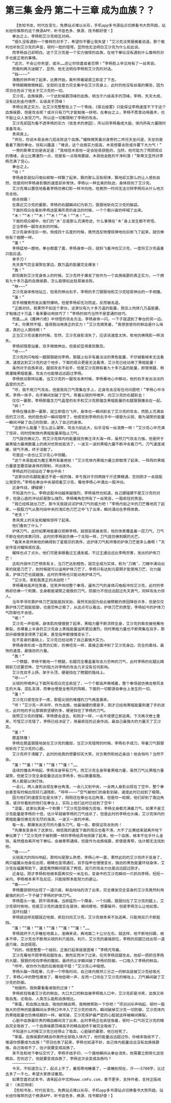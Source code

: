 # 第三集 金丹 第二十三章 成为血族？？
        【告知书友，时代在变化，免费站点难以长存，手机app多书源站点切换看书大势所趋，站长给你推荐的这个换源APP，听书音色多、换源、找书都好使！】
       拳台之上，李杨和艾沙克相互对峙。
       “很久没有遇到一个像样的对手了，希望你不要让我失望！”艾沙克淡笑倨傲着说道。那个裁判也听到艾沙克的声音，顿时一脸的错愕，显然他无法明白艾沙克为什么如此说。
       而李杨自己却明白，这个艾沙克是一个实力强悍的血族，在地下拳坛没有遇到什么像样的对手也是正常的事情。
       “这次，不会让你失望，或许……还让你惊喜或者恐惧！”李杨脸上罕见地有了一丝笑容。
       而裁判再次迷糊了，显然，他无法明白李杨和艾沙克的对话。
       “铛~~~~”
       清脆的钟声响了起来，比赛开始，裁判带着疑惑立即走了下去。
       李杨眼睛微微眯起，全部的注意力完全集中在艾沙克身上，此时的他没有丝毫的懈怠，因为项羽也告诉了他关于艾沙克的一切。
       艾沙克，血族侯爵，一个达到侯爵顶峰的血族，相当于六级高手的顶峰，李杨，先天大成，没有达到金丹境界，五级高手顶峰！
       李杨论真正实力，比艾沙克整整低上了一个等级，《穿云梭雾》只能保证李杨速度不下于这个血族侯爵，但是攻击呢？或许只有刀气才能勉强一拼吧，在拳台之上，李杨不愿意动用遁术，也不能让众人发现刀气，所以这一切都限制了李杨的攻击。
       艾沙克却因为看不透李杨的实力（敛息术的原因），所以将李杨看成大敌，体内所有力量随时准备攻击。
       贵宾席上。
       “师兄，你说木易会用几招击败这个血族。”耀辉微笑着对身旁的二师兄天垒问道，天垒则是看着下面的拳台，饶有兴趣道：“难说，这个血族实力挺高，木易想要击败或许要下大力气！”
       一旁的斯蒂文则是肯定道：“我相信木易他一定会轻易获胜的，当然，他可能为了照顾观众的情绪，会让比赛激烈一点，但是有一点毋用置疑，木易他会胜的干净利落！”斯蒂文显然对李杨充满了信心。
       拳台之上。
       “呼！”
       李杨身影就似闪电似柳絮一样飘了起来，飘的那么没有规律，飘地却又那么的让人感到自然，但是同时李杨身影飘的速度却非常快，李杨以一种玄奥的轨迹，身体掠向了艾沙克。
       艾沙克难以置信地看着李杨仿佛幻影一样冲向他，他竟然一时间无法分辨李杨将从什么地方攻击他。
       绝杀侧踢！
       在靠近艾沙克的霎那，李杨的右腿瞬间幻为斩刀，狠狠地斩向艾沙克的脑袋。
       下面的观众在看到李杨这匪夷所思的身法的时候，一个个都兴奋的呼喊了出来。
       “木！”“木！”“木！”“木！”“木！”“木！”……
       下面的观众眼中，他们的‘木’总是那么充满奇迹，什么事情在‘木’身上发生都不奇怪。
       正当李杨一腿攻击到的时候。
       艾沙克身体往后一倒，倒成四十五度的时候，竟然违反物理规律地向后倒飞了起来，就仿佛他有个翅膀一样。
       “蓬！”
       李杨猛地一蹬地，拳台都震了震，李杨身体一跃，就斜飞着冲向艾沙克，一度将艾沙克逼着只能后退。
       单手刀！
       先天真气完全凝聚在掌边，数万晶的能量完全爆发！
       “轰！”
       即将轰到艾沙克身体上的时候，艾沙克终于爆发了他作为一个血族侯爵的真正实力，一个拥有九十多万晶的血族侯爵，怎么能够如此轻易被击败。
       “咻~~~”
       艾沙克身体攸地站立，轻易的伸出右手，李杨的手刀狠狠地和艾沙克轻易伸出的一手相撞。
       “蓬！”
       双手相撞竟然发出蓬然爆响，但是李杨却无功而返，反而被击退。
       “正面对抗，我果然不如这个家伙，这家伙有九十多万晶的能量，我加上肉体几万晶能量，才勉强过十万晶！看来要动用技巧了！”李杨的技巧当然不是普通的技巧。
       而是……从《魔神六绝》中领悟的攻击方法。李杨身体一闪，一下子就退到了拳台的另一边。
       “木，你果然不错，值得我动用真正的实力！”艾沙克微笑着，“真想尝尝你的鲜血是什么味道，真的让人期待啊！”
       正当艾沙克说着的时候，忽然，艾沙克身影消失了，应该说速度太快，攸地仿佛残影一样消失。
       李杨却随意站着，双手微微伸出，但是却显得柔软飘忽。
       “呼~~~”
       艾沙克的闪电般一腿狠狠砸向李杨，那腿上似乎有着淡淡的黑色能量，不仔细看根本无法看清，速度达到艾沙克的这个地步，下面的观众更是无法看清，艾沙克已经动用了黑暗能量！
       虽然对于血族来说，腿部攻击不如手，但是艾沙克拥有着九十多万晶的能量，即使用腿，稍微灌输黑暗能量，攻击力也能够远远超过李杨。
       李杨依旧那样站着，当艾沙克的一腿攻击来时候，李杨蓦地心中移动，他的右手发出淡淡的晶莹的光芒。
       “哼，我不用刀气攻击，但是我将刀气聚集在手上，近身攻击没有任何问题吧！”李杨心中冷笑。李杨一挥手，右手瞬间划破了空气，带着尖锐的呼啸声，向艾沙克的右腿斩去！
       仅仅一霎那，李杨那蕴含刀气晶莹的右手和艾沙克那蕴含黑暗能量的右腿狠狠撞击在一起。
       “砰！”
       李杨在撞击那一霎那，就立即借力飞开，身体也一瞬间卸去了艾沙克的攻击，而脸上充满自信的艾沙克，他的脸色却一瞬间错愕了，他感觉到李杨的右手中一缕极为尖锐、极为凝聚的能量一瞬间冲破了自己的防御，进入了自己的身体。
       “这是什么能量？怎么这么凝聚，攻击力如此大，似乎没有一丝浪费一样！”艾沙克心中充满了惊异，同时控制体内黑暗能量来阻止刀气。
       刀气就仿佛尖刀，而艾沙克体内的能量就仿佛汪洋大海一样，虽然刀气攻击力强，但是终于被黑暗力量用数量上的绝对优势给抵消了，一波又一波的黑暗力量不断冲击着刀气，刀气速度减缓，锐气不再，终于消散了。
       可是这一击也让艾沙克心中惊醒。
       “这个木易能成为魔王果然有着绝技！”艾沙克体内黑暗力量立即鼓荡了起来，一阵阵的黑暗力量甚至要突破身体的限制，冲出体外。
       李杨此时已经站在了拳台中央！
       “这家伙的右腿能量还不是一般的强，幸亏我对于四两拨千斤还算精通，否则刚才一击就能让我受伤。”李杨在拳台中央凝视着艾沙克，蓦地李杨心中涌出一股冲动。
       近身作战，硬碰硬！
       不知道为什么，李杨这股冲动越来越强烈，李杨虽然也知道，自己硬碰硬不是艾沙克的对手，但是心底的冲动却是那么强烈，李杨嘴角忽然有了一丝笑容，一股疯狂的笑容。
       “我已经练就出刀芒，那今天我就试试护体刀气的威力吧！”李杨丹田之中的刀芒蓦地亮了起来，一股股刀气从那丹田中央的浅红色刀芒之中飞了出来，瞬间涌动在李杨体表。
       “老天！”
       贵宾席上的天垒和耀辉惊呼了起来。
       他们看到了什么？
       护体刀气，此时如果用能量仪观察李杨，就很容易被发现，他的体表覆盖着一层刀气，刀气不断在他的体表闪烁，此时的李杨就仿佛一个太阳一样，刀气就仿佛刺眼的光芒。
       “看来木易师弟他的确得到了星极宗的真传，这护体刀气和师尊的护体刀芒是多么像啊！”天垒传音对耀辉感叹道。
       耀辉也点了点头，他们可是亲眼看过王通发威，不过王通远远比李杨厉害，发出的护体刀芒！
       这和丹田中刀芒修炼有关，当刀芒达到橙色，就完全成为实体，称为‘刀魄’，刀魄中涌动出来的就是刀芒了，到时候就可以运用护体刀芒了，李杨只有达到元婴期才能使用刀芒，功力越高，护体刀芒也就越强，此时的李杨也只能动用护体刀气。
       “艾沙克，来和我真正的决战吧！”
       李杨蓦地高声狂笑着，狂笑声响彻整个拳场，遍布刀气的身体闪电般冲向艾沙克，此时的李杨却仿佛一个刺猬，全身都是凝聚之极致的刀气，防御力不但远远超过先天真气，同样攻击力惊人。
       当年李寻欢靠护体刀芒就能抵挡天劫，虽然天劫因为劫云被劈散的原因降低许多，但是仅仅靠护体刀芒就能抵御，也是恐怖之极了，从这点可以看出，护体刀芒的原型，李杨如今的护体刀气防御也不会低。
       “喝！”
       艾沙克一声低喝，身体肌肉慢慢鼓了起来，黑暗力量不断流转全身，艾沙克的紫衣被他蓦地撕裂，赤裸着上半身的艾沙克身上黑暗能量运转更加激烈，同时黑暗力量也不断聚集在双手，那双纤细慢慢变得黑了起来，甚至指甲都慢慢变长了。
       在不变身的基础上，艾沙克已经动用了自己最强大实力。
       李杨身体形成一连贯的幻影，仿佛坦克一样，直接正面冲到了艾沙克身边，完全的直线，最快的速度，最强劲的力量。
       “轰！”
       一个劈腿，李杨干脆地一个劈腿，右腿完全覆盖着攻击力恐怖的刀气，此时李杨的右腿比精钢斩刀还要恐怖，空气的阻力对李杨的攻击几乎没有任何影响。
       艾沙克双手上扬，架于头顶，硬是挡在了劈腿的路线上。
       “呼~~~”
       尖锐的呼啸声让下面所有观众完全疯狂了，一个个都高声嘶喊着，整个拳场就仿佛龙卷风发生的大海，混乱澎湃，而拳台便是龙卷风的阵眼，下面的一切都源自拳台上发生的一切。
       “蓬！”
       艾沙克只感觉双手一疼，那股尖锐的难缠的刀气再度袭来。
       “哼！”艾沙克一声冷哼，作为血族，他最强硬的便是手，刚才已经用黑暗能量刺激了手的进化，此时他的手比那钢铁坚硬的多，硬是挡住了李杨的刀气。
       按照艾沙克的理解，李杨便会退去，和刚才一样，一击不成便立即逃离，下次再次卷土重来，可惜艾沙克错了，李杨已经决定了，用最疯狂的近身作战，最自己最强大的力量灭了艾沙克。
       “蓬！”
       膝盖铁撞！
       李杨左膝盖狠狠地装在艾沙克的腹部，当艾沙克错愕的时候，李杨右手成刀，带着刀气狠狠地斩向了艾沙克的心脏。
       艾沙克终于清醒了，此时的他真的想要仰天大笑，对方竟然和他近身战！他会怕吗？当然不会。
       “蓬！”“蓬！”“蓬！”“蓬！”“蓬！”……
       连续的撞击声响起，李杨浑身带有刀气，而艾沙克全身带着黑暗力量，虽然刀气比黑暗力量凝聚，但是艾沙克全身能量远远比李杨多，他以数量取胜。
       两人都是以快打快。
       一会儿，两人身影出现在拳台角落，一会儿又到中央，一会两人身影出现在了空中，整个拳台甚至有时候出现好几道残影，“呼呼~~~~”空气被他们的身影划破，速度此时已经到了极限。
       因为他们的速度实在是太快了，刚刚还在拳台北边角落，但是你一眨眼，他们却到了南边角落，或许你看到的他们在拳台上，实际上他们此时已经到了空中！
       “混蛋，这家伙真是一个刺猬！”艾沙克显得极为苦恼，李杨全身都充满着刀气，如果不是艾沙克能量是李杨的十倍，估计早就被李杨的刀气给杀了，但是此时的李杨也头痛，艾沙克体内的黑暗能量仿佛无穷无尽的海浪，一波又一波的冲来。
       每一击，都爆发出无尽的力量与刀气，每一击，都保证攻击到肉！
       “先爆发变身杀了这家伙，相信我的速度下面的观众也看不清，大不了比赛结束就离开地下拳坛算了！”艾沙克终于被刺猬一样的李杨给弄地烦躁了起来。他一个血族，根本不在乎什么金钱，虽然擅自离开地下拳坛，会被青帮通缉，但是作为血族侯爵，即使是青帮，估计都无法找到他。
       “嗷~~~~”
       尖锐高亢的鸣叫响起，那鸣叫是那么熟悉，李杨心中一震，果然此刻的艾沙克终于变身了，两只蝠翼从他身后出现，眼睛也变得通红，双手指甲也慢慢变长，强劲的黑色能量环绕身体，艾沙克在蝠翼帮助下，速度竟然瞬间提高了两倍，双爪的攻击力也是远远超过刚才。
       近身站，刚才李杨和他根本距离仅仅一米左右，变身中的艾沙克瞬间一爪抓向李杨，短短一米内，李杨根本来不及反应，只能按照本能努力的避让。
       “嘶~~~~”
       李杨腹部顿时出现了一道爪痕，鲜血咕咕的流了出来，完全爆发完全变身的艾沙克竟然利用最强的利爪一下子破了李杨的护体刀气。
       李杨眉头一皱，顾不得疼痛，当即猛烈一个蹲身，一个扫踢，狠狠扫在了艾沙克的腿上，艾沙克顿时倒地，但是艾沙克的速度实在是快，瞬间撑地，想要躲开，但是李杨怎么让他如意。
       连环扫腿！
       李杨就这样双腿就近地面，疯狂扫向艾沙克，艾沙克根本来不及逃离，只能用双爪不断抵挡。
       “蓬！”“蓬！”“蓬！”“蓬！”“蓬！”“蓬！”……
       李杨就终于几乎睡在地面上，准确来说，离地面二十公分左右，就这样，他不断地扫踢，根本不停，艾沙克也不断用尖锐的利爪抵挡，利爪，艾沙克的最强部位，李杨的双腿已经出现一道道爪痕，血迹斑斑。
       “妈的，相差整整一个级别，正面打起来就是困难！”李杨咒骂着。
       艾沙克蓦地不顾李杨双腿攻击，竟然反而冲了过来，任凭李杨双腿攻击，他却一把抓住李杨的大腿，狠狠的咬向李杨的腹部。最终的尖牙瞬间破了李杨的防御，一口吸入了李杨的鲜血。
       “哼哼，收你作为我的后裔倒是不错！”艾沙克心中暗想。
       李杨头脑一阵眩晕，几乎一个呼吸时间，自己体内竟然三分之一的鲜血就被艾沙克给吸光了，李杨心中的野性爆发了，蓦地低喝一声，反而一口咬在了艾沙克的喉咙上，刀气瞬间破了艾沙克的防御。
       “他娘的，我倒要看看谁吸的过谁！”
       李杨疯狂吸着艾沙克的鲜血，大口大口的鲜血被李杨吸入口中，艾沙克却是冷笑，血族又称吸血鬼，论吸血，人类怎么能和血族相比。
       “笨蛋，和血族比吸血，吸他的精血啊，我稍微帮助一下你吧！”项羽训斥声响起，顿时一股强大的恐怖的能量瞬间从李杨口中冲入了艾沙克的体内，瞬间破掉艾沙克一切防御，艾沙克体内的黑暗能量也仿佛纸糊的一样，被攻破，艾沙克保护最严密的心脏就这样被瞬间撕裂。
       心脏中血族最珍贵的精血瞬间流了出来，此时李杨正在疯狂吸着，顿时一口气将艾沙克的精血完全吸收了，一个血族侯爵顶峰高手的精血就终于被完全吸收了。
       不知道什么时候艾沙克已经停止了吸血，心脏破的霎那，他已经死了。
       “笨蛋，血族侯爵的精血你竟然全部吸入体内了，他的能量远远超过你，你根本吸收不了，难道你想要成为血族！”项羽也急了起来，李杨也知道不妙，自己体内能量远远没有血族侯爵强，自己吸收不了，估计就要变成血族了。
       来不及和地下拳坛交代了，李杨手结手印，一个遁地瞬间从拳台消失，他需要立即炼化这些精血，否则迟了，他就要变成血族了，李杨这次会变成血族吗？
       ——————————
       今天，不知道怎么了，起点上不了，番茄等地睡着了，一直睡到现在，汗~~~5700字，比过去多了一千七，希望大家原谅番茄。
       如果您喜欢这本书，请来起点中文网www.cmFu.com，章节更多，支持作者，支持正版阅读！（未完待续）
       【告知书友，时代在变化，免费站点难以长存，手机app多书源站点切换看书大势所趋，站长给你推荐的这个换源APP，听书音色多、换源、找书都好使！】
